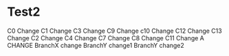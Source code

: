 Test2
=====

C0 Change
C1 Change
C3 Change
C9 Change
c10 Change
C12 Change
C13 Change
C2 Change
C4 Change
C7 Change
C8 Change
C11 Change
A CHANGE
BranchX change
BranchY change1
BranchY change2
